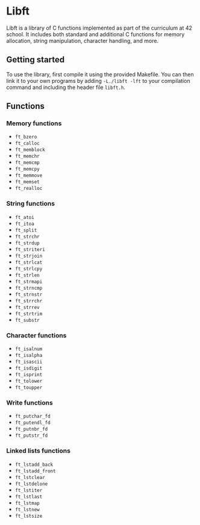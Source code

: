 # Libft
Libft is a library of C functions implemented as part of the curriculum at 42 school. It includes both standard and additional C functions for memory allocation, string manipulation, character handling, and more.

## Getting started
To use the library, first compile it using the provided Makefile. You can then link it to your own programs by adding `-L./libft -lft` to your compilation command and  including the header file `libft.h`.

## Functions

### Memory functions

- `ft_bzero`
- `ft_calloc`
- `ft_memblock`
- `ft_memchr`
- `ft_memcmp`
- `ft_memcpy`
- `ft_memmove`
- `ft_memset`
- `ft_realloc`

### String functions

- `ft_atoi`
- `ft_itoa`
- `ft_split`
- `ft_strchr`
- `ft_strdup`
- `ft_striteri`
- `ft_strjoin`
- `ft_strlcat`
- `ft_strlcpy`
- `ft_strlen`
- `ft_strmapi`
- `ft_strncmp`
- `ft_strnstr`
- `ft_strrchr`
- `ft_strrev`
- `ft_strtrim`
- `ft_substr`

### Character functions

- `ft_isalnum`
- `ft_isalpha`
- `ft_isascii`
- `ft_isdigit`
- `ft_isprint`
- `ft_tolower`
- `ft_toupper`

### Write functions

- `ft_putchar_fd`
- `ft_putendl_fd`
- `ft_putnbr_fd`
- `ft_putstr_fd`

### Linked lists functions
- `ft_lstadd_back`
- `ft_lstadd_front`
- `ft_lstclear`
- `ft_lstdelone`
- `ft_lstiter`
- `ft_lstlast`
- `ft_lstmap`
- `ft_lstnew`
- `ft_lstsize`
